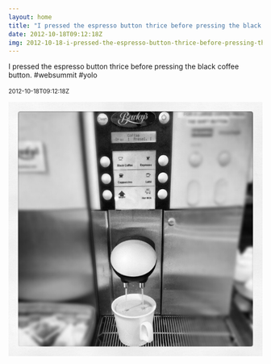 ```yaml
---
layout: home
title: "I pressed the espresso button thrice before pressing the black coffee button. #websummit #yolo"
date: 2012-10-18T09:12:18Z
img: 2012-10-18-i-pressed-the-espresso-button-thrice-before-pressing-the-black-coffee-button---websummit--yolo.jpg
---
```


I pressed the espresso button thrice before pressing the black coffee button. #websummit #yolo

<small>2012-10-18T09:12:18Z</small>

![I pressed the espresso button thrice before pressing the black coffee button. #websummit #yolo](2012-10-18-i-pressed-the-espresso-button-thrice-before-pressing-the-black-coffee-button---websummit--yolo.jpg)
